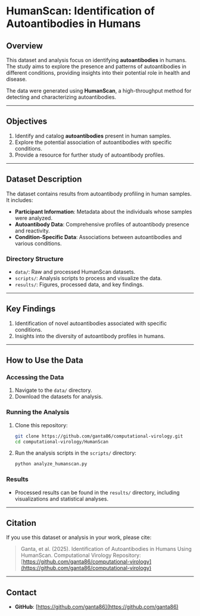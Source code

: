 
# HumanScan: Identification of Autoantibodies in Humans

## Overview
This dataset and analysis focus on identifying **autoantibodies** in humans. The study aims to explore the presence and patterns of autoantibodies in different conditions, providing insights into their potential role in health and disease.

The data were generated using **HumanScan**, a high-throughput method for detecting and characterizing autoantibodies.

---

## Objectives
1. Identify and catalog **autoantibodies** present in human samples.
2. Explore the potential association of autoantibodies with specific conditions.
3. Provide a resource for further study of autoantibody profiles.

---

## Dataset Description
The dataset contains results from autoantibody profiling in human samples. It includes:
- **Participant Information**: Metadata about the individuals whose samples were analyzed.
- **Autoantibody Data**: Comprehensive profiles of autoantibody presence and reactivity.
- **Condition-Specific Data**: Associations between autoantibodies and various conditions.

### Directory Structure
- `data/`: Raw and processed HumanScan datasets.
- `scripts/`: Analysis scripts to process and visualize the data.
- `results/`: Figures, processed data, and key findings.

---

## Key Findings
1. Identification of novel autoantibodies associated with specific conditions.
2. Insights into the diversity of autoantibody profiles in humans.

---

## How to Use the Data
### Accessing the Data
1. Navigate to the `data/` directory.
2. Download the datasets for analysis.

### Running the Analysis
1. Clone this repository:
   ```bash
   git clone https://github.com/ganta86/computational-virology.git
   cd computational-virology/HumanScan
   ```
2. Run the analysis scripts in the `scripts/` directory:
   ```bash
   python analyze_humanscan.py
   ```

### Results
- Processed results can be found in the `results/` directory, including visualizations and statistical analyses.

---

## Citation
If you use this dataset or analysis in your work, please cite:
> Ganta, et al. (2025). Identification of Autoantibodies in Humans Using HumanScan. Computational Virology Repository: [https://github.com/ganta86/computational-virology](https://github.com/ganta86/computational-virology)

---

## Contact
- **GitHub**: [https://github.com/ganta86](https://github.com/ganta86)
